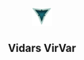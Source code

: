 
 <header id="navbar">
     <img src="./LOOGOO.png" alt="3 Vs logo" id="logo" width="40" height="37" class="centerImage"
 />
      <div class="placeholder"><h2 class="placeholder-text">Vidars VirVar</h2></div>
 </header>

<!--
**VidarHeritier/VidarHeritier** is a ✨ _special_ ✨ repository because its `README.md` (this file) appears on your GitHub profile.

Here are some ideas to get you started:

- 🔭 I’m currently working on ...
- 🌱 I’m currently learning ...
- 👯 I’m looking to collaborate on ...
- 🤔 I’m looking for help with ...
- 💬 Ask me about ...
- 📫 How to reach me: ...
- 😄 Pronouns: ...
- ⚡ Fun fact: ...
-->

